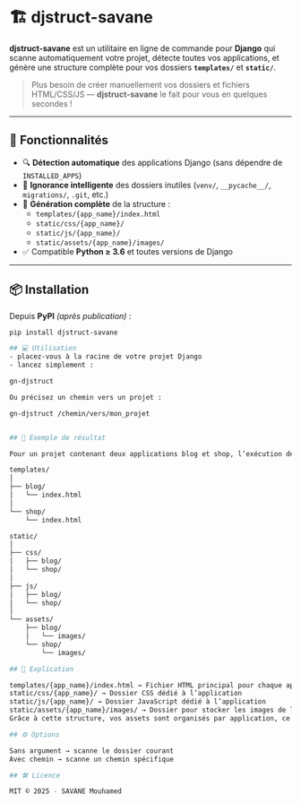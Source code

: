 # 🏗️ djstruct-savane

**djstruct-savane** est un utilitaire en ligne de commande pour **Django** qui scanne automatiquement votre projet, détecte toutes vos applications, et génère une structure complète pour vos dossiers **`templates/`** et **`static/`**.

> Plus besoin de créer manuellement vos dossiers et fichiers HTML/CSS/JS — **djstruct-savane** le fait pour vous en quelques secondes !

---

## 🚀 Fonctionnalités

- 🔍 **Détection automatique** des applications Django (sans dépendre de `INSTALLED_APPS`)
- 🚫 **Ignorance intelligente** des dossiers inutiles (`venv/`, `__pycache__/`, `migrations/`, `.git`, etc.)
- 📂 **Génération complète** de la structure :
  - `templates/{app_name}/index.html`
  - `static/css/{app_name}/`
  - `static/js/{app_name}/`
  - `static/assets/{app_name}/images/`
- ✅ Compatible **Python ≥ 3.6** et toutes versions de Django

---

## 📦 Installation

Depuis **PyPI** *(après publication)* :
```bash
pip install djstruct-savane

## 💻 Utilisation
- placez-vous à la racine de votre projet Django
- lancez simplement :

gn-djstruct

Ou précisez un chemin vers un projet :

gn-djstruct /chemin/vers/mon_projet


## 📂 Exemple de résultat

Pour un projet contenant deux applications blog et shop, l’exécution de :

templates/
│
├── blog/
│   └── index.html
│
└── shop/
    └── index.html

static/
│
├── css/
│   ├── blog/
│   └── shop/
│
├── js/
│   ├── blog/
│   └── shop/
│
└── assets/
    ├── blog/
    │   └── images/
    └── shop/
        └── images/

## 📖 Explication

templates/{app_name}/index.html → Fichier HTML principal pour chaque application
static/css/{app_name}/ → Dossier CSS dédié à l’application
static/js/{app_name}/ → Dossier JavaScript dédié à l’application
static/assets/{app_name}/images/ → Dossier pour stocker les images de l’application
Grâce à cette structure, vos assets sont organisés par application, ce qui facilite leur gestion dans les grands projets Django.

## ⚙️ Options

Sans argument → scanne le dossier courant
Avec chemin → scanne un chemin spécifique

## 🛠️ Licence

MIT © 2025 - SAVANE Mouhamed